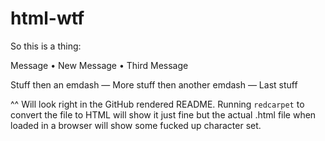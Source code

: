 html-wtf
========

So this is a thing:

Message • New Message • Third Message

Stuff then an emdash — More stuff then another emdash — Last stuff

^^ Will look right in the GitHub rendered README. Running `redcarpet` to convert the file to HTML will show it just fine but the actual .html file when loaded in a browser will show some fucked up character set.

